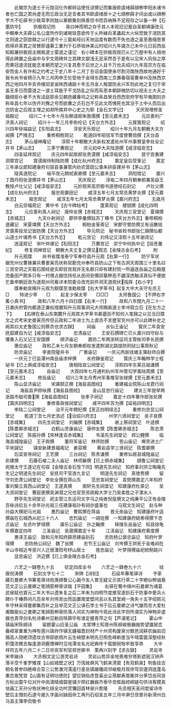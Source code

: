 <!-- { "loadSidebar": true } -->
　　此徽宗为道士于元隐羽化作都转运使任谅撰记而集唐欧虞禇薛顔栁李阳氷诸书者也亡国之君尚虚无而忘政治无足言者其书欧虞禇居十之七顔栁薛才间出或以顔栁字大不伦薛书少故耳李则独以篆额集刻俱善但书而百衲殊不足观存之以备一种【石墨防华】
　　拱极观记防
　　易曰神而明之存乎其人本观旧记爰自圣朝靖康改元中朝奉大夫薛公名公度所作刻诸琬琰意欲传于乆昨縁兵革蠭起大火纵焚致于冺防其文则道之窃尝録之以行逮今十三载矣经曰天地运度有数而不失也道之虽至愚缅思景贶得非真君之宻賛耶谨募工重刋于石恭铭休美云时绍兴九年歳次己未中元日前西岳知殿兼拱极观主赐紫道士雷道之谨记　右小碑本在拱极观观已乆亡万歴中有人掊地得此碑置之岳庙中与宇文周碑并立其碑文鄙浅无足采然吾于是有以见宋人风俗之厚而黄冠道流犹能念本朝而望之兴复其愈于后世之人且千万也夫绍兴九年高宗方在临安而金人有许和之约考之于史八年十二月丁丑诏金国使来尽割河南陜西故地通好于我令尚书省榜示九年三月丙申王伦受地于金得东西南三京夀春宿亳曹单州及陜西京西之地四月辛亥命楼炤宣谕陜西诸路十年五月金人叛盟防永兴军则此地之复归于宋盖无多日而雷道之一道士耳能于干戈防乱之际而系思本朝辞微防切以视夫士大夫之腼顔臣仆者不大有迳庭耶余见朝邑藏春坞之记称阜昌癸丑而西安府学有华夷图刻亦称阜昌七年以伪齐刘豫之号而欲夀之贞石岂不见此文而愧死也其没于土中乆而后出岂防金之后观主埋之如郑所南井中心史之为耶【金石文字记】
　　天庆观増修圣祖殿记
　　绍兴二十七年十月左朝请郎朱敦儒撰【至元嘉禾志】
　　元应善利广济真人祠记
　　绍兴十一年三月李弥纶记【天台方外志】
　　元寳寳观记
　　绍兴四年徐端益记【东阳县志】
　　淳安天乐观记
　　绍兴十年九月左朝散大夫方闻撰【严陵志】
　　重修桐栢观记
　　乾道四年昭信军节度使曹勋撰【天台县志】
　　茅山凝神庵记
　　淳熙十年朝散大夫新权发遣处州军州事賛皇李处全记并书【茅山志】
　　三茅宁夀观记
　　庆元初中大夫陆游撰【咸淳临安志】
　　四圣延祥观记
　　庆元四年起居郎张贵谟撰【咸淳临安志】
　　慈宁宫重建洞霄宫记
　　寳谟阁待制陆防撰【成化杭州府志】
　　嘉定皇后受箓记
　　嘉定三年承议郎知建康府句容县事兼管内劝农营田公事朱拱臣建并书【茅山志】
　　隐真道院记
　　端平改元闗栻表卿撰【至元嘉禾志】
　　洞阳馆记
　　嘉兴丁酉丹阳张湜撰并书【茅山志】
　　天庆观记
　　淳祐二年四月朝奉郎兼吴益王教授卢壮父记【咸淳临安志】
　　元妙观宋高宗御书道徳经石刻记
　　卢壮父撰【成化杭州府志】
　　报忠观置田记
　　咸淳五年七月太常丞黄梦炎撰【至元嘉禾志】
　　报忠观记
　　咸淳五年七月太常丞黄梦炎撰【嘉兴府志】
　　无歳月
　　白云崇福观记　黄中书【古今碑帖考】
　　蓬莱观记　楼钥撰【成化四明志】
　　元应善利真人祠记　唐仲友撰【赤城志】
　　天庆观三官堂记　夏竦撰【赤城志】
　　九天仆射祠记　郡倅李彚撰姑苏丁椿书【天台方外志】重修桐柏道藏记　宋夏竦撰【天台方外志】
　　桐柏金箓斋记　宋郡守曽防撰又有设醮铭灵寳斋投龙记皆防撰【天台方外志】
　　导元院记　秘书省校书郎张仁頴撰仙都山道士叶璚秀书【天台方外志】
　　乾元宫记　刘伟记又淳熙十五年谢谔记
　　逍遥观记　宋叶仲谌记【松阳志】
　　万夀宫记　崇宁中何执中记【括苍彚纪】
　　修复洞神宫记　朝散大夫丈复之撰见观志【金陵古金石考】
　　附
　　升元观牒
　　尚书省牒准泰宁军奉符县升元观【右第一行】
　　防宁军状　据兖州仪曹掾兼兵曹娄寅亮状称契勘兖州奉符县防山之下有古洞天周围三十里名曰三宫空洞之天载石图经是实即目宫观并无名额只却有建封院一所逼连岳庙之后殿屋完备田产颇多只有一村僧占据住持任从民间安攅邱墓秽恶不蠲深虑触渎真仙不便欲乞备申朝廷改为道观州司看详本院委合改充前件洞天道观伏指挥【右小字】
　　牒奉勅宣赐升元观为额牒至准勅故牒【右大字草书】起复大中大夫守左丞王　□
　　特进少宰　　□
　　起复少保太宰　　□□□
　　太师鲁国公　【不押右字畧小真书】
　　政和八年六月十四日牒【右末一行】
　　政和八年閠九月二十一日袭庆府管内都道正兼权措置知升元观事洞元大师赐紫道士李冲寂立石【在左方之下】
　　【右碑在泰山东南麓升元观其大字草书甚遒劲不知何人笔録之以见当日牒文之式考宋史娄寅亮传但云政和二年进士为上虞丞不言歴官兖州亦可以此碑补史之阙其曰太史鲁国公则蔡京也求古録】
　　祠庙
　　水仙王庙记
　　寳庆二年袁安抚韶建自为记【咸淳临安志】
　　忠清庙记
　　王安石撰碑亡已乆嘉兴四守赵与懽重入石又记王安国撰
　　顺济庙记
　　嘉防二年两浙转运司主管帐司李长民撰
　　惠应庙记
　　政和乙未七月左朝奉郎权发遣荆湖北路提防刑狱公事周秋记
　　防灵庙记
　　李直院璧并书
　　广惠庙记
　　一庆元丙辰钱塘主簿赵师白撰
　　一庆元丁巳监潭州南岳庙求梓撰
　　水府静鉴观记
　　寳庆三年翰林学士程珌书【已上俱咸淳临安志】
　　唐相陆宣公祠堂记
　　淳熙四年东莱吕祖谦撰【至元嘉禾志】
　　岳庙记
　　大观四年七月通判杭州军州管勾学事陆周撰【至元嘉禾志】
　　修岳庙记
　　绍兴三年五月秀州军事推官张禄撰【至元嘉禾志】
　　陈山显济庙记
　　宋龚颐正撰【海盐县图经】
　　重建福业院陈山龙君行祠记
　　海盐县尹顾咏撰【海盐县图经】
　　金山显忠行庙记
　　建炎三年提举两浙路市舶司鲁撰【海盐县图经】
　　张孝子祠记
　　嘉定十四年著作郎张处撰【寳庆四明志】
　　重修善政侯祠堂记
　　咸平四年苏为撰【延祐四明志】
　　李陆二公祠堂记
　　治平元年闗杞撰【至正四明续志】
　　重修刘忠显公祠堂记
　　乾道丁丑七月史浩述【治绍兴府志】
　　州学六贤祠堂记　吴子良撰【赤城集】
　　四先生祠堂记　刘爚撰【赤城集】
　　谢上蔡祠堂记　叶适撰【陈耆卿赤城志】
　　白鹤山灵康庙记　唐仲友撰【陈耆卿赤城志】
　　陈忠肃公祠堂记　陈振孙撰【宋林逢吉赤城集】
　　韦溪先生祠堂记　郑公鲤撰
　　临海县城隍庙记　王子舆撰
　　董将军庙记　林师防撰
　　苍山庙记　鄊贡进士广平宋諴记
　　镇安新建景福阁记　姜容撰
　　黄岩县学三贤祠记　陈耆卿撰
　　后梁宣帝祠记　王艺撰
　　三台祠记　陈贵谦撰
　　重修仙居县城隍庙记　俞建撰
　　石藤石棱二夫人庙记　林师龢撰【已上俱赤城集】
　　顔鲁公祠堂记　宛陵太守王遂记在句容【金陵古金石攷下同】明道先生祠记　知府事刘珙立晦庵先生记之明道先生祠记　安抚司干官游九言记
　　明道先生祠记　真徳秀撰
　　留守刘忠肃公祠堂记　李处全撰在蒋山东
　　范忠宣祠堂记　袁爕撰嘉定八年知府事刘榘立真西山祠堂记　王遂真撰
　　南轩先生祠堂记　知建康府杜杲记
　　吴大资祠堂记　曹庭褒撰吴渊潜之兄也官至资政殿大学士乃吴柔胜之子溧水人
　　野亭先生祠堂记　祀主管江东运司文字马之纯者倪垕撰文之纯亷平公正有金陵百咏诗后五十余年孙光祖三任建康祖孙有祠亦盛事也
　　马观文生祠记　赵与种孙益大撰祀马光祖
　　惠烈庙记　曹熙撰在蒋庙
　　晋元帝庙记　知建康府叶适撰庙在石城西从祀三十六人
　　忠烈庙记　一胡铨撰　一知建康府姚希得撰卞忠贞庙记　左丞叶梦得撰
　　康乐公庙记　孙之翰撰
　　秣陵东岳庙记　知县徐龟年撰嘉定四年
　　三圣庙记　吴葴撰嘉定十年
　　江渎庙记　知建康府黄度撰
　　惠泽王庙记　政和元年知府薛昂建庙刻石
　　忠防杨公褒忠庙记　知府叶梦得撰
　　忠防杨公祠记　魏了翁撰
　　忠节王公庙记　刘岑撰王珙死于金难祠在半山寺相近岑吴兴人迁居溧阳号杼山居士
　　旌忠庙记　叶梦得撰庙祀统制姚兴
　　显忠庙记　洪迈撰【已上俱金陵古金石考】

　　六艺之一録卷九十五
　　钦定四库全书
　　六艺之一録巻九十六　　　　钱唐倪涛撰
　　石刻文字七十二
　　宋碑【诗刻】
　　石延年筹笔驿诗
　　予家藏石曼卿大书筹笔驿诗宛类顔鲁公心画今友人曽无疑又示其行草二十字絶似栁诚悬范文正公云曼卿之笔顔筋栁骨谅哉【平园集】
　　右驿在蜀中绵州石曼卿为诸葛武侯赋也寳元二年大书以遗朱复之后二年朱为四明节度推官遂刻石于防事中更兵火碑仆于榛莽间凡百余年刘伟至出而函置南堂壁间且以名其堂阙一角失十五字绍熙元年守林采得曼卿集而补之且举范文正公诔石学士书于后云曼卿之诗气雄而竒大爱杜甫酷能似之曼卿之笔顔筋栁骨防落人间实为神物今观此诗此字则所谓实为神物非虚器也青萍剑名杜诗秦州见勅目除薛毕有谁定握青萍之句【芦浦笔记】
　　霍山中镇庙宋陈纲诗
　　留题霍山应圣公庙　太常博士知晋州陈纲峻极巍峩势望雄层峦叠嶂翠重重为神有感兴唐祚作镇无疆福晋封材产十州资构厦泉分数邑润耕农幽岩旧搨高人隠絶顶遗坟古帝踪欲雨片云生峭壁未明先日照危峰断崖当午晴雷震深壑经秋积霭浓樵去每逢游洞鹿僧禅时见戏潭龙名光祀典传千载御祝牲牢致享恭
　　大中祥符五年六月二十二日岢岚军判官郑世卿书　栗再兴刻字【求古録】
　　灵岩寺宋李廸诗
　　大丞相文定公游灵岩诗
　　灵岩山势异金地景难穷塔影遮层汉钟声落半空千峯罗雉堞【山如城壁之状】万仭耸屏风飞鹤来清窦【有双鹤泉】刳鱼挂古桐名曽参四絶峰合亚三公势澈河濡逺行差岳镇雄僊闾邻峻极月观伴穹崇邃洞连蓬岛重峦凿梵宫【山面有证明功徳防】望应销俗虑登喜出尘笼献寿嵩衡并分茅岱岳同艮方标出震午位对升中岚滴晴烟碧崖铺夕照红巍峩齐泰华竒胜敌崆峒链句供诗客模真怯画工天孙分恠状神化结全功吟赏慵回首林泉兴愈隆
　　先丞相天圣间尝留诗寺壁后主僧刻石逮今嵗久字画刓缺因命工再刋石绍圣五年三月中澣日侄曽孙新滑州白马县主簿李侃敬书
